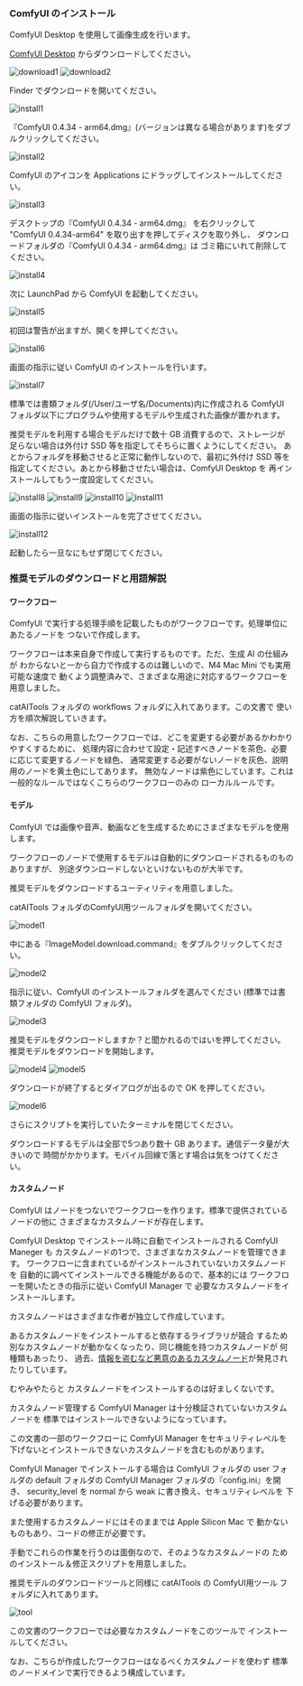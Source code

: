 ### ComfyUI のインストール
ComfyUI Desktop を使用して画像生成を行います。

[ComfyUI Desktop](https://www.comfy.org/download) からダウンロードしてください。

![download1](img/3001.png)
![download2](img/3002.png)

Finder でダウンロードを開いてください。

![install1](img/3003.png)

『ComfyUI 0.4.34 - arm64.dmg』(バージョンは異なる場合があります)をダブルクリックしてください。

![install2](img/3004.png)

ComfyUI のアイコンを Applications にドラッグしてインストールしてください。

![install3](img/3005.png)

デスクトップの『ComfyUI 0.4.34 - arm64.dmg』 を右クリックして
"ComfyUI 0.4.34-arm64" を取り出すを押してディスクを取り外し、
ダウンロードフォルダの『ComfyUI 0.4.34 - arm64.dmg』は
ゴミ箱にいれて削除してください。

![install4](img/3006.png)

次に LaunchPad から ComfyUI を起動してください。

![install5](img/3007.png)

初回は警告が出ますが、開くを押してください。

![install6](img/3008.png)

画面の指示に従い ComfyUI のインストールを行います。

![install7](img/3009.png)

標準では書類フォルダ(/User/ユーザ名/Documents)内に作成される
ComfyUI フォルダ以下にプログラムや使用するモデルや生成された画像が置かれます。

推奨モデルを利用する場合モデルだけで数十 GB 消費するので、ストレージが
足らない場合は外付け SSD 等を指定してそちらに置くようにしてください。
あとからフォルダを移動させると正常に動作しないので、最初に外付け SSD 等を
指定してください。あとから移動させたい場合は、ComfyUI Desktop を
再インストールしてもう一度設定してください。

![install8](img/3010.png)
![install9](img/3011.png)
![install10](img/3012.png)
![install11](img/3013.png)

画面の指示に従いインストールを完了させてください。

![install12](img/3014.png)

起動したら一旦なにもせず閉じてください。

### 推奨モデルのダウンロードと用語解説

#### ワークフロー
ComfyUI で実行する処理手順を記載したものがワークフローです。処理単位にあたるノードを
つないで作成します。

ワークフローは本来自身で作成して実行するものです。ただ、生成 AI の仕組みが
わからないと一から自力で作成するのは難しいので、M4 Mac Mini でも実用可能な速度で
動くよう調整済みで、さまざまな用途に対応するワークフローを用意しました。

catAITools フォルダの workflows フォルダに入れてあります。この文書で
使い方を順次解説していきます。

なお、こちらの用意したワークフローでは、どこを変更する必要があるかわかりやすくするために、
処理内容に合わせて設定・記述すべきノードを茶色、必要に応じて変更するノードを緑色、
通常変更する必要がないノードを灰色、説明用のノードを黄土色にしてあります。
無効なノードは紫色にしています。これは一般的なルールではなくこちらのワークフローのみの
ローカルルールです。

#### モデル
ComfyUI では画像や音声、動画などを生成するためにさまざまなモデルを使用します。

ワークフローのノードで使用するモデルは自動的にダウンロードされるものものありますが、
別途ダウンロードしないといけないものが大半です。

推奨モデルをダウンロードするユーティリティを用意しました。

catAITools フォルダのComfyUI用ツールフォルダを開いてください。

![model1](img/3101.png)

中にある『ImageModel.download.command』をダブルクリックしてください。

![model2](img/3102.png)

指示に従い、ComfyUI のインストールフォルダを選んでください
(標準では書類フォルダの ComfyUI フォルダ)。

![model3](img/3103.png)


推奨モデルをダウンロードしますか？と聞かれるのではいを押してください。
推奨モデルをダウンロードを開始します。

![model4](img/3104.png)
![model5](img/3105.png)

ダウンロードが終了するとダイアログが出るので OK を押してください。

![model6](img/3106.png)

さらにスクリプトを実行していたターミナルを閉じてください。

ダウンロードするモデルは全部で5つあり数十 GB あります。通信データ量が大きいので
時間がかかります。モバイル回線で落とす場合は気をつけてください。

#### カスタムノード
ComfyUI はノードをつないでワークフローを作ります。標準で提供されているノードの他に
さまざまなカスタムノードが存在します。

ComfyUI Desktop でインストール時に自動でインストールされる ComfyUI Maneger も
カスタムノードの1つで、さまざまなカスタムノードを管理できます。
ワークフローに含まれているがインストールされていないカスタムノードを
自動的に調べてインストールできる機能があるので、基本的には
ワークフローを開いたときの指示に従い ComfyUI Manager で
必要なカスタムノードをインストールします。

カスタムノードはさまざまな作者が独立して作成しています。

あるカスタムノードをインストールすると依存するライブラリが競合
するため別なカスタムノードが動かなくなったり、同じ機能を持つカスタムノードが
何種類もあったり、
過去、[情報を盗むなど悪意のあるカスタムノード](https://note.com/st_ai/n/ne0cdaca09525)が発見されたりしています。

むやみやたらと カスタムノードをインストールするのは好ましくないです。

カスタムノード管理する ComfyUI Manager は十分検証されていないカスタムノードを
標準ではインストールできないようになっています。

この文書の一部のワークフローに ComfyUI Manager をセキュリティレベルを
下げないとインストールできないカスタムノードを含むものがあります。

ComfyUI Manager でインストールする場合は ComfyUI フォルダの user フォルダの
default フォルダの ComfyUI Manager フォルダの『config.ini』を開き、
security_level を normal から weak に書き換え、セキュリティレベルを
下げる必要があります。 

また使用するカスタムノードにはそのままでは Apple Silicon Mac で
動かないものもあり、コードの修正が必要です。

手動でこれらの作業を行うのは面倒なので、そのようなカスタムノードの
ためのインストール＆修正スクリプトを用意しました。

推奨モデルのダウンロードツールと同様に catAITools の ComfyUI用ツール 
フォルダに入れてあります。

![tool](img/3107.png)

この文書のワークフローでは必要なカスタムノードをこのツールで
インストールしてください。

なお、こちらが作成したワークフローはなるべくカスタムノードを使わず
標準のノードメインで実行できるよう構成しています。
